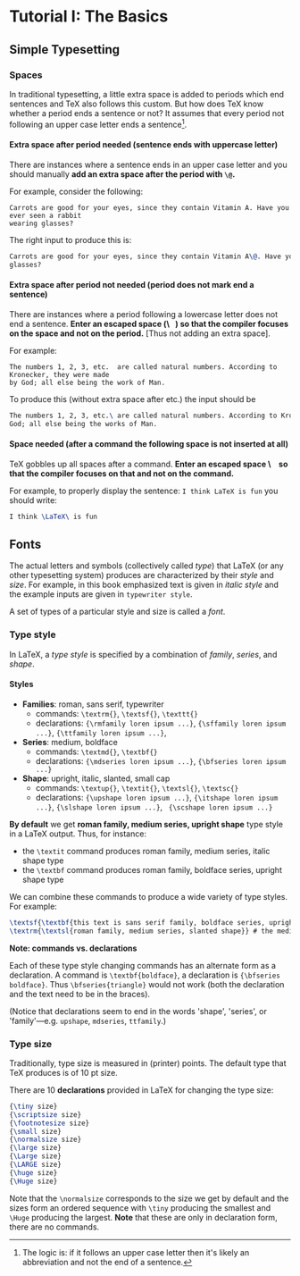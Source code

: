# Tutorial I: The Basics

## Simple Typesetting

### Spaces

In traditional typesetting, a little extra space is added to periods which end sentences and TeX
also follows this custom. But how does TeX know whether a period ends a sentence or not? It assumes
that every period not following an upper case letter ends a sentence[^logic_1].

[^logic_1]: The logic is: if it follows an upper case letter then it's likely an abbreviation and not
the end of a sentence.  

<!--  -->
#### Extra space after period needed (sentence ends with uppercase letter)

There are instances where a sentence ends in an upper case letter and you should manually **add an
extra space after the period with `\@`.**

For example, consider the following:

```
Carrots are good for your eyes, since they contain Vitamin A. Have you ever seen a rabbit
wearing glasses?
```
The right input to produce this is:

```Latex
Carrots are good for your eyes, since they contain Vitamin A\@. Have you ever seen a rabbit wearing
glasses?
```

#### Extra space after period not needed (period does not mark end a sentence)

There are instances where a period following a lowercase letter does not end a sentence. **Enter an
escaped space (\ ` `) so that the compiler focuses on the space and not on the period.** [Thus not
adding an extra space].

<!-- **Remove the extra space with a backslash and a space `\ `. (This is an escaped space.)** -->

For example:

```
The numbers 1, 2, 3, etc.  are called natural numbers. According to Kronecker, they were made
by God; all else being the work of Man.
```

To produce this (without extra space after etc.) the input should be

```Latex
The numbers 1, 2, 3, etc.\ are called natural numbers. According to Kronecker, they were made by
God; all else being the works of Man.
```

#### Space needed (after a command the following space is not inserted at all)

TeX gobbles up all spaces after a command. **Enter an escaped space \ ` ` so that the compiler
focuses on that and not on the command.**

For example, to properly display the sentence: `I think LaTeX is fun` you should write:
```Latex 
I think \LaTeX\ is fun
```

<!-- ## Dashes -->
<!-- ## Accents -->
<!-- ## Special symbols -->
<!-- ## Text alignment -->

<!-- ≈≈≈≈≈≈≈≈≈≈≈≈≈≈≈≈≈≈≈≈≈≈≈≈≈≈≈≈≈≈≈≈≈≈≈≈≈≈≈≈≈≈≈***≈≈≈≈≈≈≈≈≈≈≈≈≈≈≈≈≈≈≈≈≈≈≈≈≈≈≈≈≈≈≈≈≈≈≈≈≈≈≈≈≈≈≈≈≈ -->
## Fonts

The actual letters and symbols (collectively called *type*) that LaTeX (or any other typesetting
system) produces are characterized by their *style* and *size*. For example, in this book
emphasized text is given in *italic style* and the example inputs are given in `typewriter style`.

A set of types of a particular style and size is called a *font*.

### Type style

In LaTeX, a *type style* is specified by a combination of *family*, *series*, and *shape*.

#### Styles

* **Families**: roman, sans serif, typewriter
    - commands: `\textrm{}`, `\textsf{}`, `\texttt{}`
    - declarations: `{\rmfamily loren ipsum ...}`, `{\sffamily loren ipsum ...}`, `{\ttfamily loren ipsum ...}`,
* **Series**: medium, boldface
    - commands: `\textmd{}`, `\textbf{}`
    - declarations: `{\mdseries loren ipsum ...}`, `{\bfseries loren ipsum ...}`
* **Shape**: upright, italic, slanted, small cap
    - commands: `\textup{}`, `\textit{}`, `\textsl{}`, `\textsc{}`
    - declarations: `{\upshape loren ipsum ...}`, `{\itshape loren ipsum ...}`, `{\slshape loren ipsum ...}`, 
      ` {\scshape loren ipsum ...}`

**By default** we get **roman family, medium series, upright shape** type style in a LaTeX output.
  Thus, for instance:

* the `\textit` command produces roman family, medium series, italic shape type
* the `\textbf` command produces roman family, boldface series, upright shape type

We can combine these commands to produce a wide variety of type styles. For example:

```latex
\textsf{\textbf{this text is sans serif family, boldface series, upright shape}} # the upright is default
\textrm{\textsl{roman family, medium series, slanted shape}} # the medium is default
```

**Note: commands vs. declarations**

Each of these type style changing commands has an alternate form as a declaration. A command is
`\textbf{boldface}`, a declaration is `{\bfseries boldface}`. Thus `\bfseries{triangle}` would not
work (both the declaration and the text need to be in the braces).

(Notice that declarations seem to end in the words 'shape', 'series', or 'family'—e.g. `upshape`,
`mdseries`, `ttfamily`.) 

<!-- ≈≈≈≈≈≈≈≈≈≈≈≈≈≈≈≈≈≈≈≈≈≈≈≈≈≈≈≈≈≈≈≈≈≈≈≈≈≈≈≈≈ -->
### Type size

Traditionally, type size is measured in (printer) points. The default type that TeX produces is of
10 pt size. 

There are 10 **declarations** provided in LaTeX for changing the type size:

```latex
{\tiny size}
{\scriptsize size}
{\footnotesize size}
{\small size}
{\normalsize size}
{\large size}
{\Large size}
{\LARGE size}
{\huge size}
{\Huge size}
```

Note that the `\normalsize` corresponds to the size we get by default and the sizes form an ordered
sequence with `\tiny` producing the smallest and `\Huge` producing the largest. **Note** that these
are only in declaration form, there are no commands.
